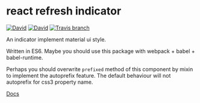 # react refresh indicator

[![David](https://img.shields.io/david/maoziliang/react-refresh-indicator.svg)](https://david-dm.org/maoziliang/react-refresh-indicator)
[![David](https://img.shields.io/david/dev/maoziliang/react-refresh-indicator.svg)](https://david-dm.org/maoziliang/react-refresh-indicator#info=devDependencies)
[![Travis branch](https://img.shields.io/travis/maoziliang/react-refresh-indicator/master.svg)](https://travis-ci.org/maoziliang/react-refresh-indicator)

An indicator implement material ui style.

Written in ES6. Maybe you should use this package with webpack + babel + babel-runtime.

Perhaps you should overwrite `prefixed` method of this component by mixin to implement the autoprefix feature. The default behaviour will not autoprefix for css3 property name.

[Docs](http://maoziliang.github.io/react-refresh-indicator/)
